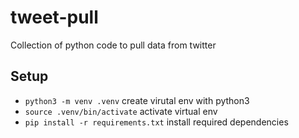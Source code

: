 # tweet-pull

Collection of python code to pull data from twitter

## Setup

- `python3 -m venv .venv` create virutal env with python3
- `source .venv/bin/activate` activate virtual env
- `pip install -r requirements.txt` install required dependencies
